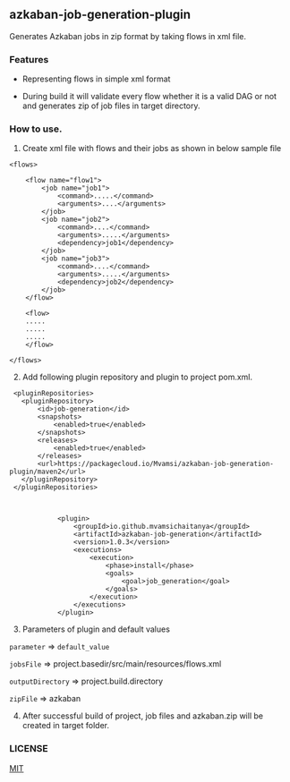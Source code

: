 ## azkaban-job-generation-plugin

Generates Azkaban jobs in zip format by taking flows in xml file.

### Features

* Representing flows in simple xml format

* During build it will validate every flow whether it is a valid DAG or not and generates zip of job files in target directory.

### How to use.

1. Create xml file with flows and their jobs as shown in below sample file

```
<flows>

    <flow name="flow1">
        <job name="job1">
            <command>.....</command>
            <arguments>....</arguments>
        </job>
        <job name="job2">
            <command>....</command>
            <arguments>.....</arguments>
            <dependency>job1</dependency>
        </job>
        <job name="job3">
            <command>....</command>
            <arguments>.....</arguments>
            <dependency>job2</dependency>
        </job>
    </flow>
    
    <flow>
    .....
    .....
    .....
    </flow>

</flows>
```

2. Add following plugin repository and plugin to project pom.xml.

```    
 <pluginRepositories>
   <pluginRepository>
       <id>job-generation</id>
       <snapshots>
           <enabled>true</enabled>
       </snapshots>
       <releases>
           <enabled>true</enabled>
       </releases>
       <url>https://packagecloud.io/Mvamsi/azkaban-job-generation-plugin/maven2</url>
   </pluginRepository>
 </pluginRepositories>
       
       
```

```      
            <plugin>
                <groupId>io.github.mvamsichaitanya</groupId>
                <artifactId>azkaban-job-generation</artifactId>
                <version>1.0.3</version>
                <executions>
                    <execution>
                        <phase>install</phase>
                        <goals>
                            <goal>job_generation</goal>
                        </goals>
                    </execution>
                </executions>
            </plugin>
```

3. Parameters of plugin and default values

```parameter```       =>         ```default_value```

```jobsFile```        =>         project.basedir/src/main/resources/flows.xml

```outputDirectory``` =>         project.build.directory

```zipFile```         =>          azkaban

4. After successful build of project, job files and azkaban.zip will be created in target folder.


### LICENSE

[MIT](https://github.com/MvamsiChiaitanya/azkaban-job-generation-plugin/blob/master/LICENSE)